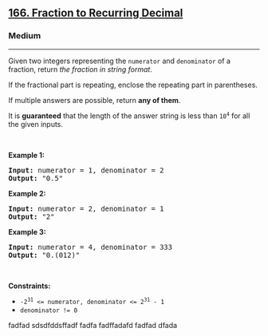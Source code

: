 <h2><a href="https://leetcode.com/problems/fraction-to-recurring-decimal/">166. Fraction to Recurring Decimal</a></h2><h3>Medium</h3><hr><div><p>Given two integers representing the <code>numerator</code> and <code>denominator</code> of a fraction, return <em>the fraction in string format</em>.</p>

<p>If the fractional part is repeating, enclose the repeating part in parentheses.</p>

<p>If multiple answers are possible, return <strong>any of them</strong>.</p>

<p>It is <strong>guaranteed</strong> that the length of the answer string is less than <code>10<sup>4</sup></code> for all the given inputs.</p>

<p>&nbsp;</p>
<p><strong>Example 1:</strong></p>

<pre><strong>Input:</strong> numerator = 1, denominator = 2
<strong>Output:</strong> "0.5"
</pre>

<p><strong>Example 2:</strong></p>

<pre><strong>Input:</strong> numerator = 2, denominator = 1
<strong>Output:</strong> "2"
</pre>

<p><strong>Example 3:</strong></p>

<pre><strong>Input:</strong> numerator = 4, denominator = 333
<strong>Output:</strong> "0.(012)"
</pre>

<p>&nbsp;</p>
<p><strong>Constraints:</strong></p>

<ul>
	<li><code>-2<sup>31</sup> &lt;=&nbsp;numerator, denominator &lt;= 2<sup>31</sup> - 1</code></li>
	<li><code>denominator != 0</code></li>
</ul>
</div>

fadfad
sdsdfddsffadf
fadfa
fadffadafd
fadfad
dfada

